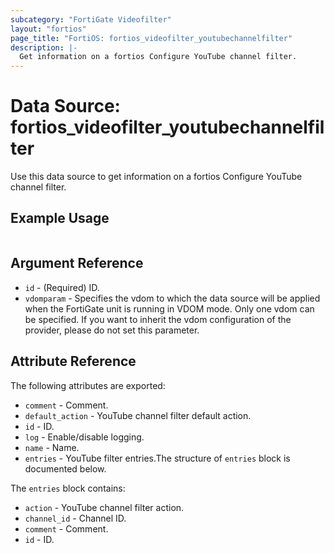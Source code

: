 ```yaml
---
subcategory: "FortiGate Videofilter"
layout: "fortios"
page_title: "FortiOS: fortios_videofilter_youtubechannelfilter"
description: |-
  Get information on a fortios Configure YouTube channel filter.
---
```


# Data Source: fortios_videofilter_youtubechannelfilter
Use this data source to get information on a fortios Configure YouTube channel filter.


## Example Usage

```hcl

```

## Argument Reference

* `id` - (Required) ID.
* `vdomparam` - Specifies the vdom to which the data source will be applied when the FortiGate unit is running in VDOM mode. Only one vdom can be specified. If you want to inherit the vdom configuration of the provider, please do not set this parameter.

## Attribute Reference

The following attributes are exported:

* `comment` - Comment.
* `default_action` - YouTube channel filter default action.
* `id` - ID.
* `log` - Enable/disable logging.
* `name` - Name.
* `entries` - YouTube filter entries.The structure of `entries` block is documented below.

The `entries` block contains:

* `action` - YouTube channel filter action.
* `channel_id` - Channel ID.
* `comment` - Comment.
* `id` - ID.

